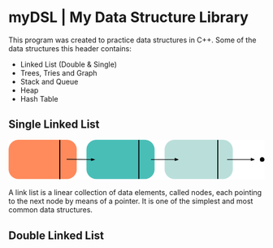 # myDSL | My Data Structure Library
This program was created to practice data structures in C++.
Some of the data structures this header contains:
* Linked List (Double & Single)
* Trees, Tries and Graph
* Stack and Queue
* Heap
* Hash Table

## Single Linked List
![linked_list_image](single_list.png)


A link list is a linear collection of data elements, called nodes, each pointing to the next node by means of a pointer.
It is one of the simplest and most common data structures.

## Double Linked List

